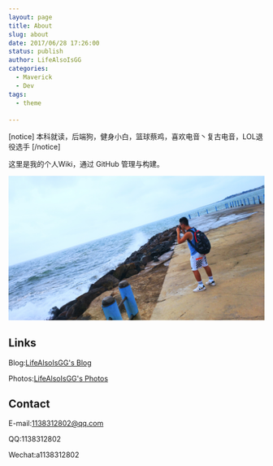 ```yaml
---
layout: page
title: About
slug: about
date: 2017/06/28 17:26:00
status: publish
author: LifeAlsoIsGG
categories: 
  - Maverick
  - Dev
tags: 
  - theme

---
```


[notice]
本科就读，后端狗，健身小白，篮球蔡鸡，喜欢电音丶复古电音，LOL退役选手
[/notice]

这里是我的个人Wiki，通过 GitHub 管理与构建。

![](images/about.jpg)



## Links

Blog:[LifeAlsoIsGG's Blog](https://blog.lifeisgg.online/)

Photos:[LifeAlsoIsGG's Photos](https://photos.lifeisgg.online/)

## Contact

E-mail:1138312802@qq.com

QQ:1138312802

Wechat:a1138312802



